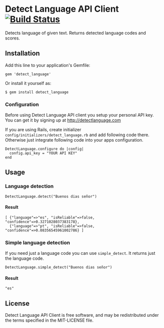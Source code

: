 Detect Language API Client [![Build Status](https://secure.travis-ci.org/detectlanguage/detect_language.png)](http://travis-ci.org/detectlanguage/detect_language)
========

Detects language of given text. Returns detected language codes and scores.

## Installation

Add this line to your application's Gemfile:

    gem 'detect_language'

Or install it yourself as:

    $ gem install detect_language

### Configuration

Before using Detect Language API client you setup your personal API key.
You can get it by signing up at http://detectlanguage.com

If you are using Rails, create initializer `config/initializers/detect_language.rb` and add following code there.
Otherwise just integrate following code into your apps configuration.

    DetectLanguage.configure do |config|
      config.api_key = "YOUR API KEY"
    end

## Usage

### Language detection

    DetectLanguage.detect("Buenos dias señor")

#### Result

    [ {"language"=>"es", "isReliable"=>false, "confidence"=>0.3271028037383178},
      {"language"=>"pt", "isReliable"=>false, "confidence"=>0.08356545961002786} ]

### Simple language detection

If you need just a language code you can use `simple_detect`. It returns just the language code.

    DetectLanguage.simple_detect("Buenos dias señor")

#### Result

    "es"

## License

Detect Language API Client is free software, and may be redistributed under the terms specified in the MIT-LICENSE file.
